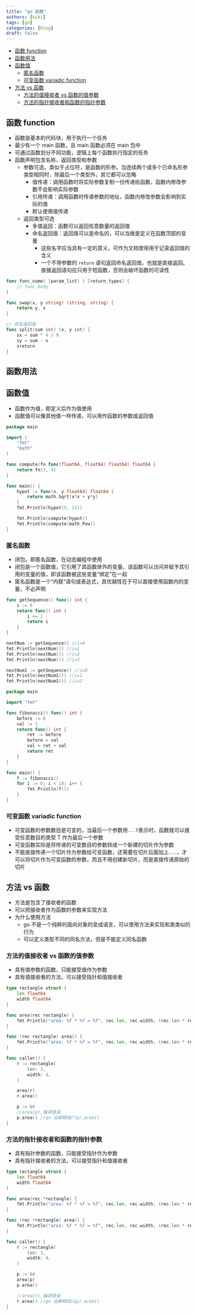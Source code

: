 ```yaml
---
title: "go 函数"
authors: [kiki]
tags: [go]
categories: [blog]
draft: false
---
```


- [函数 function](#%e5%87%bd%e6%95%b0-function)
- [函数用法](#%e5%87%bd%e6%95%b0%e7%94%a8%e6%b3%95)
- [函数值](#%e5%87%bd%e6%95%b0%e5%80%bc)
  - [匿名函数](#%e5%8c%bf%e5%90%8d%e5%87%bd%e6%95%b0)
  - [可变函数 variadic function](#%e5%8f%af%e5%8f%98%e5%87%bd%e6%95%b0-variadic-function)
- [方法 vs 函数](#%e6%96%b9%e6%b3%95-vs-%e5%87%bd%e6%95%b0)
  - [方法的值接收者 vs 函数的值参数](#%e6%96%b9%e6%b3%95%e7%9a%84%e5%80%bc%e6%8e%a5%e6%94%b6%e8%80%85-vs-%e5%87%bd%e6%95%b0%e7%9a%84%e5%80%bc%e5%8f%82%e6%95%b0)
  - [方法的指针接收者和函数的指针参数](#%e6%96%b9%e6%b3%95%e7%9a%84%e6%8c%87%e9%92%88%e6%8e%a5%e6%94%b6%e8%80%85%e5%92%8c%e5%87%bd%e6%95%b0%e7%9a%84%e6%8c%87%e9%92%88%e5%8f%82%e6%95%b0)

## 函数 function

- 函数是基本的代码块，用于执行一个任务
- 最少有一个 main 函数，且 main 函数必须在 main 包中
- 可通过函数划分不同功能，逻辑上每个函数执行指定的任务
- 函数声明包含名称、返回类型和参数
  - 参数可选，类似于占位符，是函数的形参。当连续两个或多个已命名形参类型相同时，除最后一个类型外，其它都可以忽略
    - 值传递：调用函数时将实际参数复制一份传递给函数，函数内修改参数不会影响实际参数
    - 引用传递：调用函数时传递参数的地址，函数内修改参数会影响到实际的值
    - 默认使用值传递
  - 返回类型可选
    - 多值返回：函数可以返回任意数量的返回值
    - 命名返回值：返回值可以是命名的，可以当做是定义在函数顶部的变量
      - 这些名字应当具有一定的意义，可作为文档使用用于记录返回值的含义
      - 一个不带参数的 `return` 语句返回命名返回值，也就是直接返回。直接返回语句应只用于短函数，否则会破坏函数的可读性

```go
func func_name( [param_list] ) [return_types] {
    // func_body
}

func swap(x, y string) (string, string) {
    return y, x
}

// 命名返回值
func split(sum int) (x, y int) {
    sx = sum * 4 / 9
    sy = sum - x
    sreturn
}
```

## 函数用法

## 函数值

- 函数作为值，即定义后作为值使用
- 函数值可以像其他值一样传递，可以用作函数的参数或返回值

```go
package main

import (
    "fmt"
    "math"
)

func compute(fn func(float64, float64) float64) float64 {
    return fn(3, 4)
}

func main() {
    hypot := func(x, y float64) float64 {
        return math.Sqrt(x*x + y*y)
    }
    fmt.Println(hypot(5, 12))

    fmt.Println(compute(hypot))
    fmt.Println(compute(math.Pow))
}
```

### 匿名函数

- 闭包，即匿名函数，在动态编程中使用
- 闭包是一个函数值，它引用了其函数体外的变量。该函数可以访问并赋予其引用的变量的值，即该函数被这些变量“绑定”在一起
- 匿名函数是一个“内联”语句或表达式，其优越性在于可以直接使用函数内的变量，不必声明

```go
func getSequence() func() int {
    i := 0
    return func() int {
        i += 1
        return i
    }
}

nextNum := getSequence() //i=0
fmt.Println(nextNum()) //i=1
fmt.Println(nextNum()) //i=2
fmt.Println(nextNum()) //i=3

nextNum1 := getSequence() //i=0
fmt.Println(nextNum1()) //i=1
fmt.Println(nextNum1()) //i=2
```

```go
package main

import "fmt"

func fibonacci() func() int {
    before := 0
    val := 1
    return func() int {
        ret := before
        before = val
        val = ret + val
        return ret
    }
}

func main() {
    f := fibonacci()
    for i := 0; i < 10; i++ {
        fmt.Println(f())
    }
}
```

### 可变函数 variadic function

- 可变函数的参数数目是可变的，当最后一个参数用`...T`表示时，函数就可以接受任意数目的类型 T 作为最后一个参数
- 可变函数实际是将传递的可变数目的参数转成一个新建的切片作为参数
- 不能直接传递一个切片作为参数给可变函数，还需要在切片后面加上`...`，才可以将切片作为可变函数的参数，而且不用创建新切片，而是直接传递原始的切片

## 方法 vs 函数

- 方法是包含了接收者的函数
- 可以把接收者作为函数的参数来实现方法
- 为什么使用方法
  - go 不是一个纯粹的面向对象的变成语言，可以使用方法来实现和类类似的行为
  - 可以定义类型不同的同名方法，但是不能定义同名函数

### 方法的值接收者 vs 函数的值参数

- 具有值参数的函数，只能接受值作为参数
- 具有值接收者的方法，可以接受指针和值接收者

```go
type rectangle struct {
    len float64
    width float64
}

func area(rec rectangle) {
    fmt.Println("area: %f * %f = %f", rec.len, rec.width, (rec.len * rec.width))
}

func (rec rectangle) area() {
    fmt.Println("area: %f * %f = %f", rec.len, rec.width, (rec.len * rec.width))
}

func caller() {
    r := rectangle(
        len: 3,
        width: 4,
    )

    area(r)
    r.area()

    p := &r
    //area(p),编译错误
    p.area() //go 会解释成(*p).area()
}
```

### 方法的指针接收者和函数的指针参数

- 具有指针参数的函数，只能接受指针作为参数
- 具有指针接收者的方法，可以接受指针和值接收者

```go
type rectangle struct {
    len float64
    width float64
}

func area(rec *rectangle) {
    fmt.Println("area: %f * %f = %f", rec.len, rec.width, (rec.len * rec.width))
}

func (rec *rectangle) area() {
    fmt.Println("area: %f * %f = %f", rec.len, rec.width, (rec.len * rec.width))
}

func caller() {
    r := rectangle(
        len: 3,
        width: 4,
    )

    p := &r
    area(p)
    p.area()

    //area(r),编译错误
    r.area() //go 会解释成(&p).area()
}
```

